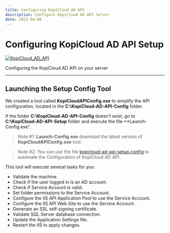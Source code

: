 ```yaml
---
title: Configuring KopiCloud AD API
description: Configure KopiCloud AD API Server
date: 2023-04-08
---
```


# Configuring KopiCloud AD API Setup
[![KopiCloud_AD_API](https://img.shields.io/badge/kopiCloud_ad-v1.0+-blueviolet.svg)](https://www.kopicloud-ad-api.com)

Configuring the KopiCloud AD API on your server

----

## Launching the Setup Config Tool

We created a tool called **KopiCloudAPIConfig.exe** to simplify the API configuration, located in the **C:\KopiCloud-AD-API-Config** folder.

If the folder **C:\KopiCloud-AD-API-Config** doesn't exist, go to **C:\KopiCloud-AD-API-Setup** folder and execute the file **Launch-Config.exe".

> Note #1: **Launch-Config.exe** download the latest version of **KopiCloudAPIConfig.exe** tool.

> Note #2: You can use the file [kopicloud-ad-api-setup.config](setup-configuration-file.md) to automate the Configuration of KopiCloud AD API.

This tool will execute several tasks for you:

- Validate the machine.
- Check if the user logged in is an AD account.
- Check if Service Account is valid.
- Set folder permissions to the Service Account.
- Configure the IIS API Application Pool to use the Service Account.
- Configure the IIS API Web Site to use the Service Account.
- Generate an SSL self-signing certificate.
- Validate SQL Server database connection.
- Update the Application Settings file.
- Restart the IIS to apply changes.

